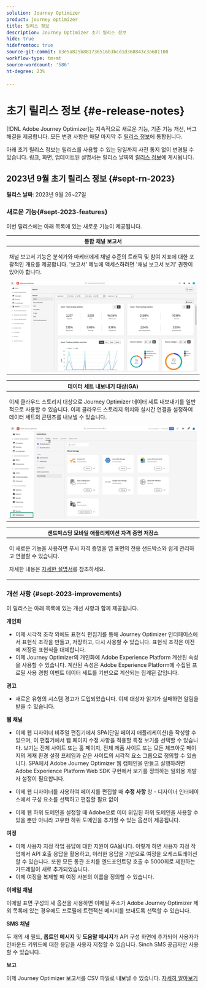 ```yaml
---
solution: Journey Optimizer
product: journey optimizer
title: 릴리스 정보
description: Journey Optimizer 초기 릴리스 정보
hide: true
hidefromtoc: true
source-git-commit: b3e5a825b881736516b3bcd1d368843c3a601100
workflow-type: tm+mt
source-wordcount: '586'
ht-degree: 23%

---
```


# 초기 릴리스 정보 {#e-release-notes}

[!DNL Adobe Journey Optimizer]는 지속적으로 새로운 기능, 기존 기능 개선, 버그 해결을 제공합니다. 모든 변경 사항은 매달 마지막 주 [릴리스 정보](release-notes.md)에 통합됩니다.

아래 초기 릴리스 정보는 릴리스를 사용할 수 있는 당일까지 사전 통지 없이 변경될 수 있습니다. 링크, 화면, 업데이트된 설명서는 릴리스 날짜의 [릴리스 정보](release-notes.md)에 게시됩니다.

## 2023년 9월 초기 릴리스 정보 {#sept-rn-2023}

**릴리스 날짜**: 2023년 9월 26~27일

### 새로운 기능{#sept-2023-features}

이번 릴리스에는 아래 목록에 있는 새로운 기능이 제공됩니다.


<table>
<thead>
<tr>
<th><strong>통합 채널 보고서</strong><br/></th>
</tr>
</thead>
<tbody>
<tr>
<td>
<p>채널 보고서 기능은 분석가와 마케터에게 채널 수준의 트래픽 및 참여 지표에 대한 포괄적인 개요를 제공합니다. '보고서' 메뉴에 액세스하려면 '채널 보고서 보기' 권한이 있어야 합니다.</p>
<img src="assets/channel-reports.png"/>
<!--p>For more information, refer to the <a href="../in-app/get-started-in-app.md">detailed documentation</a>.</p-->
</tr>
</tbody>
</table>


<table>
<thead>
<tr>
<th><strong>데이터 세트 내보내기 대상(GA)</strong><br/></th>
</tr>
</thead>
<tbody>
<tr>
<td>
<p>이제 클라우드 스토리지 대상으로 Journey Optimizer 데이터 세트 내보내기를 일반적으로 사용할 수 있습니다. 이제 클라우드 스토리지 위치와 실시간 연결을 설정하여 데이터 세트의 콘텐츠를 내보낼 수 있습니다.</p>
<img src="../data/assets/dataset-export-setup.png">
<!--p>For more information, refer to the <a href="../audience/get-started-audience-orchestration.md">detailed documentation</a>.</p-->
</td>
</tr>
</tbody>
</table>

<table>
<thead>
<tr>
<th><strong>샌드박스당 모바일 애플리케이션 자격 증명 저장소</strong><br/></th>
</tr>
</thead>
<tbody>
<tr>
<td>
<p>이 새로운 기능을 사용하면 푸시 자격 증명을 앱 표면의 전용 샌드박스와 쉽게 관리하고 연결할 수 있습니다.</p>
<p>자세한 내용은 <a href="../in-app/inapp-configuration.md">자세한 설명서</a>를 참조하세요.</p>
</tr>
</tbody>
</table>

### 개선 사항 {#sept-2023-improvements}

이 릴리스는 아래 목록에 있는 개선 사항과 함께 제공됩니다.

<!--**Audiences**

* You can now target audiences uploaded from a CSV file into journeys and campaigns.
* You can now target audiences resulting from composition workflows into journeys. -->

**개인화**

* 이제 시각적 조각 외에도 표현식 편집기를 통해 Journey Optimizer 인터페이스에서 표현식 조각을 만들고, 저장하고, 다시 사용할 수 있습니다. 표현식 조각은 이전에 저장된 표현식을 대체합니다.
* 이제 Journey Optimizer의 개인화에 Adobe Experience Platform 계산된 속성을 사용할 수 있습니다. 계산된 속성은 Adobe Experience Platform에 수집된 프로필 사용 경험 이벤트 데이터 세트를 기반으로 계산되는 집계된 값입니다.

**경고**

* 새로운 유형의 시스템 경고가 도입되었습니다. 이제 대상자 읽기가 실패하면 알림을 받을 수 있습니다.

**웹 채널**

* 이제 웹 디자이너 비주얼 편집기에서 SPA(단일 페이지 애플리케이션)을 작성할 수 있으며, 이 편집기에서 웹 페이지 수정 사항을 적용할 특정 보기를 선택할 수 있습니다. 보기는 전체 사이트 또는 홈 페이지, 전체 제품 사이트 또는 모든 체크아웃 페이지의 게재 환경 설정 프레임과 같은 사이트의 시각적 요소 그룹으로 정의할 수 있습니다. SPA에서 Adobe Journey Optimizer 웹 캠페인을 만들고 실행하려면 Adobe Experience Platform Web SDK 구현에서 보기를 정의하는 일회용 개발자 설정이 필요합니다.

* 이제 웹 디자이너를 사용하여 페이지를 편집할 때 **수정 사항** 창 - 디자이너 인터페이스에서 구성 요소를 선택하고 편집할 필요 없이
* 이제 웹 하위 도메인을 설정할 때 Adobe으로 이미 위임된 하위 도메인을 사용할 수 있을 뿐만 아니라 고유한 하위 도메인을 추가할 수 있는 옵션이 제공됩니다.

**여정**

* 이제 사용자 지정 작업 응답에 대한 지원이 GA됩니다. 이렇게 하면 사용자 지정 작업에서 API 호출 응답을 활용하고, 이러한 응답을 기반으로 여정을 오케스트레이션할 수 있습니다. 또한 모든 통관 조치를 엔드포인트당 호출 수 5000회로 제한하는 가드레일이 새로 추가되었습니다.
* 이제 여정을 복제할 때 여정 사본의 이름을 정의할 수 있습니다.

<!--
* The maximum duration that you can define in the Wait activity is now 29 days instead of 30.
-->

**이메일 채널**

이메일 표면 구성의 새 옵션을 사용하면 이메일 주소가 Adobe Journey Optimizer 제외 목록에 있는 경우에도 프로필에 트랜잭션 메시지를 보내도록 선택할 수 있습니다.

**SMS 채널**

두 개의 새 필드, **옵트인 메시지** 및 **도움말 메시지**&#x200B;가 API 구성 화면에 추가되어 사용자가 인바운드 키워드에 대한 응답을 사용자 지정할 수 있습니다. Sinch SMS 공급자만 사용할 수 있습니다.

**보고**

이제 Journey Optimizer 보고서를 CSV 파일로 내보낼 수 있습니다. [자세히 알아보기](../reports/global-report.md#export-reports)

<!--**Decision management**

Enhancements have been made to the audience picker in journeys or campaigns, with the addition of new columns displaying the origin and update frequency of audiences.    -->